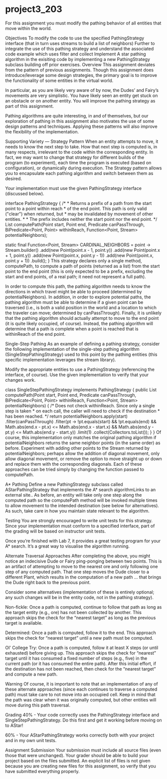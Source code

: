 # project3_203

For this assignment you must modify the pathing behavior of all entities that move within the world.

Objectives
To modify the code to use the specified PathingStrategy interface (that in turn uses streams to build a list of neighbors)
Further to integrate the use of this pathing strategy and understand the associated code example which uses filter and collect
Implement A star pathing algorithm in the exisiting code by implementing a new PathingStrategy subclass building off prior exercises.
Overview
This assignment deviates from the pattern of previous assignments. Though this assignment does introduce/leverage some design strategies, the primary goal is to improve the functionality of some entities in the virtual world.

In particular, as you are likely very aware of by now, the Dudes’ and Fairy’s movements are very simplistic. You have likely seen an entity get stuck on an obstacle or on another entity. You will improve the pathing strategy as part of this assignment.

Pathing algorithms are quite interesting, in and of themselves, but our exploration of pathing in this assignment also motivates the use of some design patterns and techniques. Applying these patterns will also improve the flexibility of the implementation.

Supporting Variety — Strategy Pattern
When an entity attempts to move, it needs to know the next step to take. How that next step is computed is, in many respects, irrelevant to the code within the corresponding entity. In fact, we may want to change that strategy for different builds of the program (to experiment), each time the program is executed (based on configuration), or dynamically during execution. The Strategy pattern allows you to encapsulate each pathing algorithm and switch between them as desired.

Your implementation must use the given PathingStrategy interface (discussed below).

interface PathingStrategy
{
   /*
    * Returns a prefix of a path from the start point to a point within reach
    * of the end point.  This path is only valid ("clear") when returned, but
    * may be invalidated by movement of other entities.
    *
    * The prefix includes neither the start point nor the end point.
    */
   List<Point> computePath(Point start, Point end,
      Predicate<Point> canPassThrough,
      BiPredicate<Point, Point> withinReach,
      Function<Point, Stream<Point>> potentialNeighbors);

   static final Function<Point, Stream<Point>> CARDINAL_NEIGHBORS =
      point ->
         Stream.<Point>builder()
            .add(new Point(point.x - 1, point.y))
            .add(new Point(point.x + 1, point.y))
            .add(new Point(point.x, point.y - 1))
            .add(new Point(point.x, point.y + 1))
            .build();
}
This strategy declares only a single method, computePath, to compute a path of points (returned as a list) from the start point to the end point (this is only expected to be a prefix, excluding the start and end points, of a real path; it need not represent a full path).

In order to compute this path, the pathing algorithm needs to know the directions in which travel might be able to proceed (determined by potentialNeighbors). In addition, in order to explore potential paths, the pathing algorithm must be able to determine if a given point can be traversed (i.e., is both a valid position in the world and a location to which the traveler can move; determined by canPassThrough). Finally, it is unlikely that the pathing algorithm should actually attempt to move to the end point (it is quite likely occupied, of course). Instead, the pathing algorithm will determine that a path is complete when a point is reached that is withinReach of the end point.

Single-Step Pathing
As an example of defining a pathing strategy, consider the following implementation of the single-step pathing algorithm (SingleStepPathingStrategy) used to this point by the pathing entities (this specific implementation leverages the stream library).

Modify the appropriate entities to use a PathingStrategy (referencing the interface, of course). Use the given implementation to verify that your changes work.

class SingleStepPathingStrategy
   implements PathingStrategy
{
   public List<Point> computePath(Point start, Point end,
      Predicate<Point> canPassThrough,
      BiPredicate<Point, Point> withinReach,
      Function<Point, Stream<Point>> potentialNeighbors)
   {
      /* Does not check withinReach.  Since only a single step is taken
       * on each call, the caller will need to check if the destination
       * has been reached.
       */
      return potentialNeighbors.apply(start)
         .filter(canPassThrough)
         .filter(pt ->
            !pt.equals(start)
            && !pt.equals(end)
            && Math.abs(end.x - pt.x) <= Math.abs(end.x - start.x)
            && Math.abs(end.y - pt.y) <= Math.abs(end.y - start.y))
         .limit(1)
         .collect(Collectors.toList());
   }
}
Of course, this implementation only matches the original pathing algorithm if potentialNeighbors returns the same neighbor points (in the same order) as before. Experiment with adding other points to the Stream returned by potentialNeighbors; perhaps allow the addition of diagonal movement, only allow diagonal movement, or remove the option to move straight up or down and replace them with the corresponding diagonals. Each of these approaches can be tried simply by changing the function passed to computePath.

A* Pathing
Define a new PathingStrategy subclass called AStarPathingStrategy that implements the A* search algorithmLinks to an external site.. As before, an entity will take only one step along the computed path so the computePath method will be invoked multiple times to allow movement to the intended destination (see below for alternatives). As such, take care in how you maintain state relevant to the algorithm.

Testing
You are strongly encouraged to write unit tests for this strategy. Since your implementation must conform to a specified interface, part of the grading will be based on instructor unit tests.

Once you’re finished with Lab 7, it provides a great testing program for your A* search. It’s a great way to visualise the algorithm running.

Alternate Traversal Approaches
After completing the above, you might notice an indecisive Dude or Fairy ping-ponging between two points. This is an artifact of attempting to move to the nearest ore and only following one step of any computed path. That one step moves the Dude closer to a different Plant, which results in the computation of a new path … that brings the Dude right back to the previous point.

Consider some alternatives (implementation of these is entirely optional; any such changes will be in the entity code, not in the pathing strategy).

Non-fickle: Once a path is computed, continue to follow that path as long as the target entity (e.g., ore) has not been collected by another. This approach skips the check for the “nearest target” as long as the previous target is available.

Determined: Once a path is computed, follow it to the end. This approach skips the check for “nearest target” until a new path must be computed.

Ol' College Try: Once a path is computed, follow it at least X steps (or until exhausted) before giving up. This approach skips the check for “nearest” target until it has consumed a fixed number of steps (e.g., five) in the current path (or it has consumed the entire path). After this initial effort, if the destination has not been reached, then check for the “nearest target” and compute a new path.

Warning
Of course, it is important to note that an implementation of any of these alternate approaches (since each continues to traverse a computed path) must take care to not move into an occupied cell. Keep in mind that the path was clear when it was originally computed, but other entities will move during this path traversal.

Grading
40% - Your code correctly uses the PathingStrategy interface and SingleStepPathingStrategy. Do this first and get it working before moving on to AStar!

60% - Your AStarPathingStrategy works correctly both with your project and in my own unit tests.

Assignment Submission
Your submission must include all source files (even those that were unchanged). Your grader should be able to build your project based on the files submitted. An explicit list of files is not given because you are creating new files for this assignment, so verify that you have submitted everything properly.
